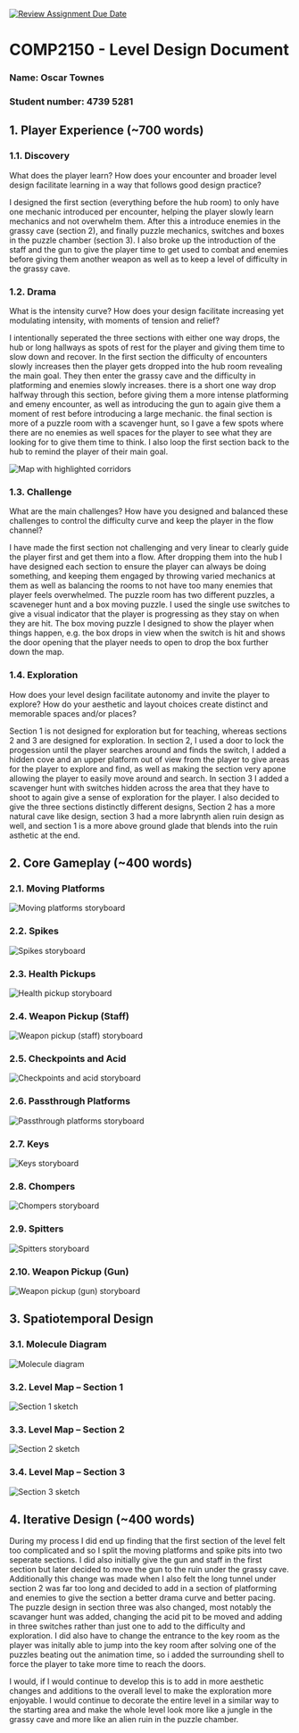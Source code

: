 [![Review Assignment Due Date](https://classroom.github.com/assets/deadline-readme-button-24ddc0f5d75046c5622901739e7c5dd533143b0c8e959d652212380cedb1ea36.svg)](https://classroom.github.com/a/YyUO0xtt)
# COMP2150  - Level Design Document
### Name: Oscar Townes
### Student number: 4739 5281 

## 1. Player Experience (~700 words)

### 1.1. Discovery
What does the player learn? How does your encounter and broader level design facilitate learning in a way that follows good design practice?

I designed the first section (everything before the hub room) to only have one mechanic introduced per encounter, helping the player slowly learn mechanics and not overwhelm them. After this a introduce enemies in the grassy cave (section 2), and finally puzzle mechanics, switches and boxes in the puzzle chamber (section 3). I also broke up the introduction of the staff and the gun to give the player time to get used to combat and enemies before giving them another weapon as well as to keep a level of difficulty in the grassy cave.

### 1.2. Drama
What is the intensity curve? How does your design facilitate increasing yet modulating intensity, with moments of tension and relief? 

I intentionally seperated the three sections with either one way drops, the hub or long hallways as spots of rest for the player and giving them time to slow down and recover. In the first section the difficulty of encounters slowly increases then the player gets dropped into the hub room revealing the main goal. They then enter the grassy cave and the difficulty in platforming and enemies slowly increases. there is a short one way drop halfway through this section, before giving them a more intense platforming and emeny encounter, as well as introducing the gun to again give them a moment of rest before introducing a large mechanic. the final section is more of a puzzle room with a scavenger hunt, so I gave a few spots where there are no enemies as well spaces for the player to see what they are looking for to give them time to think. I also loop the first section back to the hub to remind the player of their main goal.

![Map with highlighted corridors](DocImages/FullMapCorridorHighlight.png)

### 1.3. Challenge
What are the main challenges? How have you designed and balanced these challenges to control the difficulty curve and keep the player in the flow channel?

I have made the first section not challenging and very linear to clearly guide the player first and get them into a flow. After dropping them into the hub I have designed each section to ensure the player can always be doing something, and keeping them engaged by throwing varied mechanics at them as well as balancing the rooms to not have too many enemies that player feels overwhelmed. The puzzle room has two different puzzles, a scaveneger hunt and a box moving puzzle. I used the single use switches to give a visual indicator that the player is progressing as they stay on when they are hit. The box moving puzzle I designed to show the player when things happen, e.g. the box drops in view when the switch is hit and shows the door opening that the player needs to open to drop the box further down the map.

### 1.4. Exploration
How does your level design facilitate autonomy and invite the player to explore? How do your aesthetic and layout choices create distinct and memorable spaces and/or places?

Section 1 is not designed for exploration but for teaching, whereas sections 2 and 3 are designed for exploration. In section 2, I used a door to lock the progession until the player searches around and finds the switch, I added a hidden cove and an upper platform out of view from the player to give areas for the player to explore and find, as well as making the section very apone allowing the player to easily move around and search. In section 3 I added a scavenger hunt with switches hidden across the area that they have to shoot to again give a sense of exploration for the player. I also decided to give the three sections distinctly different designs, Section 2 has a more natural cave like design, section 3 had a more labrynth alien ruin design as well, and section 1 is a more above ground glade that blends into the ruin asthetic at the end.

## 2. Core Gameplay (~400 words)

### 2.1. Moving Platforms

![Moving platforms storyboard](DocImages/2.1.MovingPlatforms.jpg)

### 2.2. Spikes

![Spikes storyboard](DocImages/2.2.Spikes.jpg)

### 2.3. Health Pickups

![Health pickup storyboard](DocImages/2.3.HealthPickups.jpg)

### 2.4. Weapon Pickup (Staff)

![Weapon pickup (staff) storyboard](DocImages/2.4.WeaponPickup(Staff).jpg)

### 2.5. Checkpoints and Acid

![Checkpoints and acid storyboard](DocImages/2.5.Checkpoints+Acid.jpg)

### 2.6. Passthrough Platforms

![Passthrough platforms storyboard](DocImages/2.6.PassthroughPlatforms.jpg)

### 2.7. Keys

![Keys storyboard](DocImages/2.7.Keys.jpg)

### 2.8. Chompers

![Chompers storyboard](DocImages/2.8.Chompers.jpg)

### 2.9. Spitters

![Spitters storyboard](DocImages/2.9.Spitters.jpg)

### 2.10. Weapon Pickup (Gun)

![Weapon pickup (gun) storyboard](DocImages/2.10.WeaponPickup(Gun).jpg)

## 3. Spatiotemporal Design
 
### 3.1. Molecule Diagram

![Molecule diagram](DocImages/molecule_diagram.png)

### 3.2. Level Map – Section 1

![Section 1 sketch](DocImages/Section1.jpg)

### 3.3. Level Map – Section 2

![Section 2 sketch](DocImages/Section2.jpg)

### 3.4. Level Map – Section 3

![Section 3 sketch](DocImages/Section3.jpg)

## 4. Iterative Design (~400 words)

During my process I did end up finding that the first section of the level felt too complicated and so I split the moving platforms and spike pits into two seperate sections. I did also initially give the gun and staff in the first section but later decided to move the gun to the ruin under the grassy cave. Additionally this change was made when I also felt the long tunnel under section 2 was far too long and decided to add in a section of platforming and enemies to give the section a better drama curve and better pacing. The puzzle design in section three was also changed, most notably the scavanger hunt was added, changing the acid pit to be moved and adding in three switches rather than just one to add to the difficulty and exploration. I did also have to change the entrance to the key room as the player was initally able to jump into the key room after solving one of the puzzles beating out the animation time, so i added the surrounding shell to force the player to take more time to reach the doors.

I would, if I would continue to develop this is to add in more aesthetic changes and additions to the overall level to make the exploration more enjoyable. I would continue to decorate the entire level in a similar way to the starting area and make the whole level look more like a jungle in the grassy cave and more like an alien ruin in the puzzle chamber.